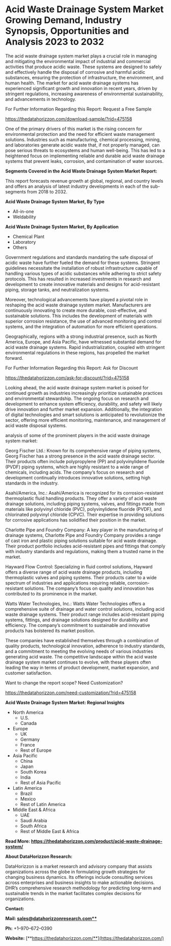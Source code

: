 ﻿# **Acid Waste Drainage System Market Growing Demand, Industry Synopsis, Opportunities and Analysis 2023 to 2032**

The acid waste drainage system market plays a crucial role in managing and mitigating the environmental impact of industrial and commercial activities that produce acidic waste. These systems are designed to safely and effectively handle the disposal of corrosive and harmful acidic substances, ensuring the protection of infrastructure, the environment, and human health. The market for acid waste drainage systems has experienced significant growth and innovation in recent years, driven by stringent regulations, increasing awareness of environmental sustainability, and advancements in technology.

For Further Information Regarding this Report: Request a Free Sample

<https://thedatahorizzon.com/download-sample/?rid=475158>

One of the primary drivers of this market is the rising concern for environmental protection and the need for efficient waste management solutions. Industries such as manufacturing, chemical processing, mining, and laboratories generate acidic waste that, if not properly managed, can pose serious threats to ecosystems and human well-being. This has led to a heightened focus on implementing reliable and durable acid waste drainage systems that prevent leaks, corrosion, and contamination of water sources.

**Segments Covered in the Acid Waste Drainage System Market Report:**

This report forecasts revenue growth at global, regional, and country levels and offers an analysis of latest industry developments in each of the sub-segments from 2018 to 2032.

**Acid Waste Drainage System Market, By Type**

- All-in-one
- Weldability

**Acid Waste Drainage System Market, By Application**

- Chemical Plant
- Laboratory
- Others

Government regulations and standards mandating the safe disposal of acidic waste have further fueled the demand for these systems. Stringent guidelines necessitate the installation of robust infrastructure capable of handling various types of acidic substances while adhering to strict safety protocols. This has resulted in increased investments in research and development to create innovative materials and designs for acid-resistant piping, storage tanks, and neutralization systems.

Moreover, technological advancements have played a pivotal role in reshaping the acid waste drainage system market. Manufacturers are continuously innovating to create more durable, cost-effective, and sustainable solutions. This includes the development of materials with superior corrosion resistance, the use of advanced monitoring and control systems, and the integration of automation for more efficient operations.

Geographically, regions with a strong industrial presence, such as North America, Europe, and Asia Pacific, have witnessed substantial demand for acid waste drainage systems. Rapid industrialization, coupled with stringent environmental regulations in these regions, has propelled the market forward.

For Further Information Regarding this Report: Ask for Discount

<https://thedatahorizzon.com/ask-for-discount/?rid=475158>

Looking ahead, the acid waste drainage system market is poised for continued growth as industries increasingly prioritize sustainable practices and environmental stewardship. The ongoing focus on research and development to enhance system efficiency, durability, and safety will likely drive innovation and further market expansion. Additionally, the integration of digital technologies and smart solutions is anticipated to revolutionize the sector, offering more efficient monitoring, maintenance, and management of acid waste disposal systems.




analysis of some of the prominent players in the acid waste drainage system market:

Georg Fischer Ltd.: Known for its comprehensive range of piping systems, Georg Fischer has a strong presence in the acid waste drainage sector. Their products often include polypropylene (PP) and polyvinylidene fluoride (PVDF) piping systems, which are highly resistant to a wide range of chemicals, including acids. The company’s focus on research and development continually introduces innovative solutions, setting high standards in the industry.

Asahi/America, Inc.: Asahi/America is recognized for its corrosion-resistant thermoplastic fluid handling products. They offer a variety of acid waste drainage solutions, including piping systems, valves, and fittings made from materials like polyvinyl chloride (PVC), polyvinylidene fluoride (PVDF), and chlorinated polyvinyl chloride (CPVC). Their expertise in providing solutions for corrosive applications has solidified their position in the market.

Charlotte Pipe and Foundry Company: A key player in the manufacturing of drainage systems, Charlotte Pipe and Foundry Company provides a range of cast iron and plastic piping solutions suitable for acid waste drainage. Their product portfolio includes acid-resistant pipes and fittings that comply with industry standards and regulations, making them a trusted name in the market.

Hayward Flow Control: Specializing in fluid control solutions, Hayward offers a diverse range of acid waste drainage products, including thermoplastic valves and piping systems. Their products cater to a wide spectrum of industries and applications requiring reliable, corrosion-resistant solutions. The company’s focus on quality and innovation has contributed to its prominence in the market.

Watts Water Technologies, Inc.: Watts Water Technologies offers a comprehensive suite of drainage and water control solutions, including acid waste drainage systems. Their product range includes acid-resistant piping systems, fittings, and drainage solutions designed for durability and efficiency. The company’s commitment to sustainable and innovative products has bolstered its market position.

These companies have established themselves through a combination of quality products, technological innovation, adherence to industry standards, and a commitment to meeting the evolving needs of various industries generating acid waste. The competitive landscape within the acid waste drainage system market continues to evolve, with these players often leading the way in terms of product development, market expansion, and customer satisfaction.

Want to change the report scope? Need Customization?

<https://thedatahorizzon.com/need-customization/?rid=475158>

**Acid Waste Drainage System Market: Regional Insights**

- North America
  - U.S.
  - Canada
- Europe
  - UK
  - Germany
  - France
  - Rest of Europe
- Asia Pacific
  - China
  - Japan
  - South Korea
  - India
  - Rest of Asia Pacific
- Latin America
  - Brazil
  - Mexico
  - Rest of Latin America
- Middle East & Africa
  - UAE
  - Saudi Arabia
  - South Africa
  - Rest of Middle East & Africa

**Read More: https://thedatahorizzon.com/product/acid-waste-drainage-system/**

**About DataHorizzon Research:**

DataHorizzon is a market research and advisory company that assists organizations across the globe in formulating growth strategies for changing business dynamics. Its offerings include consulting services across enterprises and business insights to make actionable decisions. DHR’s comprehensive research methodology for predicting long-term and sustainable trends in the market facilitates complex decisions for organizations.

**Contact:**

**Mail: [sales@datahorizzonresearch.com**](mailto:sales@datahorizzonresearch.com)**

**Ph:** +1–970–672–0390

**Website:** [**https://thedatahorizzon.com/**](https://thedatahorizzon.com/)


